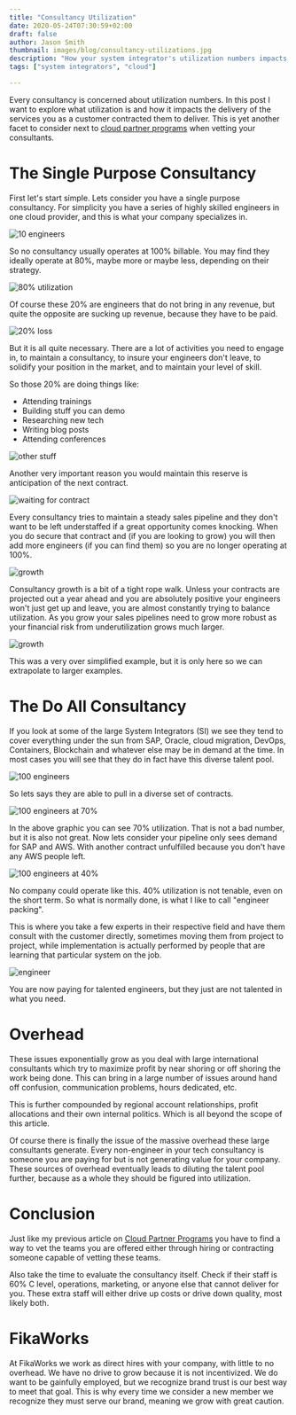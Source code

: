 ```yaml
---
title: "Consultancy Utilization"
date: 2020-05-24T07:30:59+02:00
draft: false
author: Jason Smith
thumbnail: images/blog/consultancy-utilizations.jpg
description: "How your system integrator's utilization numbers impacts your delivery."
tags: ["system integrators", "cloud"]

---
```


Every consultancy is concerned about utilization numbers. In this post I want to explore
what utilization is and how it impacts the delivery of the services you as a customer contracted
them to deliver. This is yet another facet to consider next to [cloud partner programs](/blog/cloud-partner-programs/) when vetting your consultants.

# The Single Purpose Consultancy

First let's start simple.  Lets consider you have a single purpose consultancy. For simplicity
you have a series of highly skilled engineers in one cloud provider, and this is what your
company specializes in.

![10 engineers](/images/blog/utilization/10engineers.png)

So no consultancy usually operates at 100% billable. You may find they ideally operate at
80%, maybe more or maybe less, depending on their strategy.

![80% utilization](/images/blog/utilization/10engineers-80.png)

Of course these 20% are engineers that do not bring in any revenue, but quite the opposite
are sucking up revenue, because they have to be paid.

![20% loss](/images/blog/utilization/10engineers-80-cashflow.png)

But it is all quite necessary. There are a lot of activities you need to engage in,
to maintain a consultancy, to insure your engineers don't leave, to solidify your position
in the market, and to maintain your level of skill.

So those 20% are doing things like:

- Attending trainings
- Building stuff you can demo
- Researching new tech
- Writing blog posts
- Attending conferences

![other stuff](/images/blog/utilization/10engineers-80-otherstuff.png)

Another very important reason you would maintain this reserve is anticipation of the next contract.

![waiting for contract](/images/blog/utilization/10engineers-80-contract.png)

Every consultancy tries to maintain a steady sales pipeline and they don't want to be
left understaffed if a great opportunity comes knocking. When you do secure that contract and
(if you are looking to grow)
you will then add more engineers (if you can find them) so you are no longer operating at 
100%.

![growth](/images/blog/utilization/10engineers-and-2.png)

Consultancy growth is a bit of a tight rope walk. Unless your contracts are projected out
a year ahead and you are absolutely positive your engineers won't just get up and leave, you
are almost constantly trying to balance utilization. As you grow your sales pipelines need to grow
more robust as your financial risk from underutilization grows much larger.

![growth](/images/blog/utilization/12engineers-underutilized.png)

This was a very over simplified example, but it is only here so we
can extrapolate to larger examples.

# The Do All Consultancy

If you look at some of the large System Integrators (SI) we see they tend to cover everything 
under the sun from SAP, Oracle, cloud migration, DevOps, Containers,
Blockchain and whatever else may be in demand at the time.
In most cases you will see that they do in fact have this diverse talent pool.

![100 engineers](/images/blog/utilization/100engineers.png)

So lets says they are able to pull in a diverse set of contracts.

![100 engineers at 70%](/images/blog/utilization/100engineers-70.png)

In the above graphic you can see 70% utilization.  That is not a bad number, but it is also not great. Now lets consider your pipeline only sees
demand for SAP and AWS.  With another contract unfulfilled because you don't have any AWS people
left.

![100 engineers at 40%](/images/blog/utilization/100engineers-40.png)

No company could operate like this.  40% utilization is not tenable, even on the short term.
So what is normally done, is what I like to call "engineer packing".

This is where you take a few experts in their respective field and have them consult with
the customer directly, sometimes moving them from project to project, while implementation
is actually performed by people that are learning that particular system on the job.

![engineer](/images/blog/utilization/engineer-packing.png)

You are now paying for talented engineers, but they just are not talented 
in what you need.

# Overhead

These issues exponentially grow as you deal with large international consultants which try to
maximize profit by near shoring or off shoring the work being done. This can bring in a 
large number of issues around hand off confusion, communication problems,
hours dedicated, etc.

This is further compounded by regional account relationships, profit allocations and their own 
internal politics.  Which is all beyond the scope of this article.

Of course there is finally the issue of the massive overhead these large consultants generate.  Every
non-engineer in your tech consultancy is someone you are paying for but is not generating value for
your company.  These sources of overhead eventually leads to diluting the talent
pool further, because as a whole they should be figured into utilization.

# Conclusion

Just like my previous article on [Cloud Partner Programs](/blog/cloud-partner-programs/) you have
to find a way to vet the teams you are offered either through hiring or contracting
someone capable of vetting these teams.

Also take the time to evaluate the consultancy itself.  Check if their staff is 60% C level,
operations, marketing, or anyone else that cannot deliver for you. These extra staff will
either drive up costs or drive down quality, most likely both.

# FikaWorks

At FikaWorks we work as direct hires with your company, with little to no overhead.  We have no
drive to grow because it is not incentivized. We do want to be gainfully employed, but we recognize
brand trust is our best way to meet that goal.  This is why every time we consider a new member
we recognize they must serve our brand, meaning we grow with great caution.
